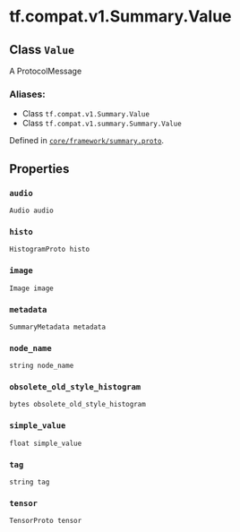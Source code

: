 <div itemscope itemtype="http://developers.google.com/ReferenceObject">
<meta itemprop="name" content="tf.compat.v1.Summary.Value" />
<meta itemprop="path" content="Stable" />
<meta itemprop="property" content="audio"/>
<meta itemprop="property" content="histo"/>
<meta itemprop="property" content="image"/>
<meta itemprop="property" content="metadata"/>
<meta itemprop="property" content="node_name"/>
<meta itemprop="property" content="obsolete_old_style_histogram"/>
<meta itemprop="property" content="simple_value"/>
<meta itemprop="property" content="tag"/>
<meta itemprop="property" content="tensor"/>
</div>

# tf.compat.v1.Summary.Value

## Class `Value`

A ProtocolMessage



### Aliases:

* Class `tf.compat.v1.Summary.Value`
* Class `tf.compat.v1.summary.Summary.Value`



Defined in [`core/framework/summary.proto`](/code/stable/tensorflow/core/framework/summary.proto).

<!-- Placeholder for "Used in" -->


## Properties

<h3 id="audio"><code>audio</code></h3>

`Audio audio`


<h3 id="histo"><code>histo</code></h3>

`HistogramProto histo`


<h3 id="image"><code>image</code></h3>

`Image image`


<h3 id="metadata"><code>metadata</code></h3>

`SummaryMetadata metadata`


<h3 id="node_name"><code>node_name</code></h3>

`string node_name`


<h3 id="obsolete_old_style_histogram"><code>obsolete_old_style_histogram</code></h3>

`bytes obsolete_old_style_histogram`


<h3 id="simple_value"><code>simple_value</code></h3>

`float simple_value`


<h3 id="tag"><code>tag</code></h3>

`string tag`


<h3 id="tensor"><code>tensor</code></h3>

`TensorProto tensor`




